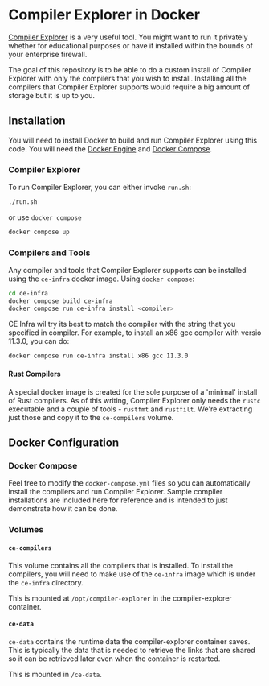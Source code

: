 # Compiler Explorer in Docker

[Compiler Explorer](https://godbolt.org) is a very useful tool.  You might want to run it privately whether for educational purposes or have it installed within the bounds of your enterprise firewall.

The goal of this repository is to be able to do a custom install of Compiler Explorer with only the compilers that you wish to install.  Installing all the compilers that Compiler Explorer supports would require a big amount of storage but it is up to you.

## Installation

You will need to install Docker to build and run Compiler Explorer using this code.  You will need the [Docker Engine](https://docs.docker.com/engine/install/) and [Docker Compose](https://docs.docker.com/compose/install/).

### Compiler Explorer

To run Compiler Explorer, you can either invoke `run.sh`:

```bash
./run.sh
```
or use `docker compose`

```bash
docker compose up
```

### Compilers and Tools

Any compiler and tools that Compiler Explorer supports can be installed using the `ce-infra` docker image.
Using `docker compose`:

```bash
cd ce-infra
docker compose build ce-infra
docker compose run ce-infra install <compiler>
```
CE Infra wil try its best to match the compiler with the string that you specified in compiler.  For example, to install an x86 gcc compiler with versio 11.3.0, you can do:

```bash
docker compose run ce-infra install x86 gcc 11.3.0
```

#### Rust Compilers

A special docker image is created for the sole purpose of a 'minimal' install of Rust compilers.  As of this writing, Compiler Explorer only needs the `rustc` executable and a couple of tools - `rustfmt` and `rustfilt`.  We're extracting just those and copy it to the `ce-compilers` volume.

## Docker Configuration

### Docker Compose

Feel free to modify the `docker-compose.yml` files so you can automatically install the compilers and run Compiler Explorer.  Sample compiler installations are included here for reference and is intended to just demonstrate how it can be done.

### Volumes

#### `ce-compilers`

This volume contains all the compilers that is installed.  To install the compilers, you will need to make use of the `ce-infra` image which is under the `ce-infra` directory.

This is mounted at `/opt/compiler-explorer` in the compiler-explorer container.

#### `ce-data`

`ce-data` contains the runtime data the compiler-explorer container saves.  This is typically the data that is needed to retrieve the links that are shared so it can be retrieved later even when the container is restarted.

This is mounted in `/ce-data`.
